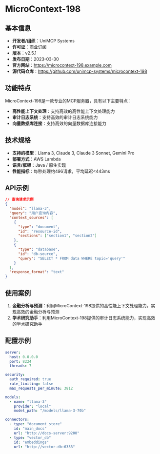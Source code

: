 # MicroContext-198

## 基本信息

- **开发者/组织**：UniMCP Systems
- **许可证**：商业订阅
- **版本**：v2.5.1
- **发布日期**：2023-03-30
- **官方网站**：https://microcontext-198.example.com
- **源代码仓库**：https://github.com/unimcp-systems/microcontext-198

## 功能特点

MicroContext-198是一款专业的MCP服务器，具有以下主要特点：

- **高性能上下文处理**：支持高效的高性能上下文处理能力
- **审计日志系统**：支持高效的审计日志系统能力
- **向量数据库连接**：支持高效的向量数据库连接能力


## 技术规格

- **支持的模型**：Llama 3, Claude 3, Claude 3 Sonnet, Gemini Pro
- **部署方式**：AWS Lambda
- **语言/框架**：Java / 原生实现
- **性能指标**：每秒处理约496请求，平均延迟<443ms

## API示例

```json
// 查询请求示例
{
  "model": "llama-3",
  "query": "用户查询内容",
  "context_sources": [
    {
      "type": "document",
      "id": "resource-id",
      "sections": ["section1", "section2"]
    },
    {
      "type": "database",
      "id": "db-source",
      "query": "SELECT * FROM data WHERE topic='query'"
    }
  ],
  "response_format": "text"
}
```

## 使用案例

1. **金融分析与预测**：利用MicroContext-198提供的高性能上下文处理能力，实现高效的金融分析与预测
2. **学术研究助手**：利用MicroContext-198提供的审计日志系统能力，实现高效的学术研究助手


## 配置示例

```yaml
server:
  host: 0.0.0.0
  port: 8224
  threads: 7

security:
  auth_required: true
  rate_limiting: false
  max_requests_per_minute: 3812

models:
  - name: "llama-3"
    provider: "local"
    model_path: "/models/llama-3-70b"

connectors:
  - type: "document_store"
    id: "main_docs"
    url: "http://docs-server:9200"
  - type: "vector_db"
    id: "embeddings"
    url: "http://vector-db:6333"
```